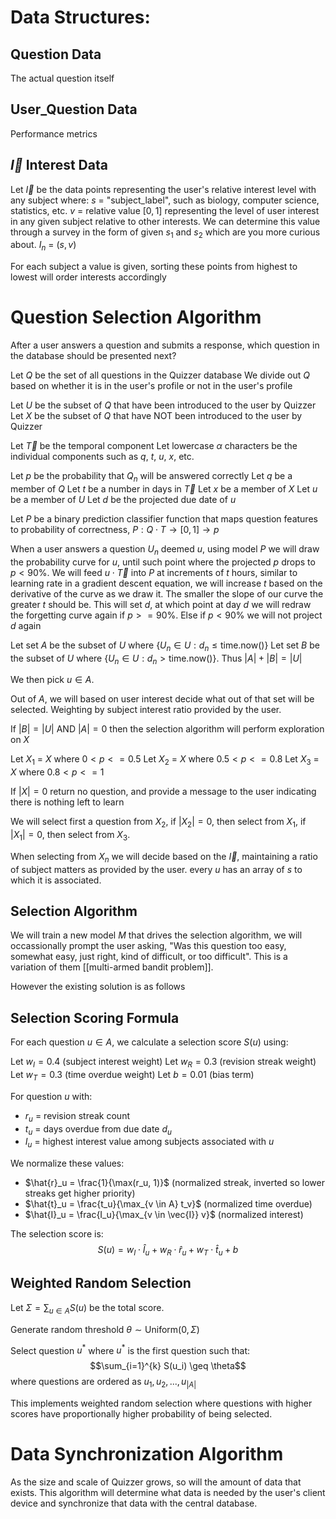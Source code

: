 # Data Structures:
## Question Data
The actual question itself
## User_Question Data
Performance metrics
## $\vec{I}$ Interest Data
Let $\vec{I}$ be the data points representing the user's relative interest level with any subject where:
$s$ = "subject_label", such as biology, computer science, statistics, etc.
$v$ = relative value $[0, 1]$ representing the level of user interest in any given subject relative to other interests. We can determine this value through a survey in the form of given $s_1$ and $s_2$ which are you more curious about.
$I_n$ = $(s, v)$

For each subject a value is given, sorting these points from highest to lowest will order interests accordingly

# Question Selection Algorithm
After a user answers a question and submits a response, which question in the database should be presented next?

Let $Q$ be the set of all questions in the Quizzer database
We divide out $Q$ based on whether it is in the user's profile or not in the user's profile

Let $U$ be the subset of $Q$ that have been introduced to the user by Quizzer
Let $X$ be the subset of $Q$ that have NOT been introduced to the user by Quizzer

Let $\vec{T}$ be the temporal component
Let lowercase $\alpha$ characters be the individual components such as $q$, $t$, $u$, $x$, etc.

Let $p$ be the probability that $Q_n$ will be answered correctly
Let $q$ be a member of $Q$
Let $t$ be a number in days in $\vec{T}$ 
Let $x$ be a member of $X$
Let $u$ be a member of $U$
Let $d$ be the projected due date of $u$

Let $P$ be a binary prediction classifier function that maps question features to probability of correctness, $P: Q \cdot T \rightarrow [0,1] \rightarrow p$

When a user answers a question $U_n$ deemed $u$, using model $P$ we will draw the probability curve for $u$, until such point where the projected $p$ drops to $p < 90\%$. We will feed $u \cdot \vec{T}$ into $P$ at increments of $t$ hours, similar to learning rate in a gradient descent equation, we will increase $t$ based on the derivative of the curve as we draw it. The smaller the slope of our curve the greater $t$ should be. This will set $d$, at which point at day $d$ we will redraw the forgetting curve again if $p >= 90\%$. Else if $p < 90\%$ we will not project $d$ again

Let set $A$ be the subset of $U$ where $\{U_n \in U : d_n \leq \text{time.now()}\}$ 
Let set $B$ be the subset of $U$ where $\{U_n \in U : d_n > \text{time.now()}\}$. 
Thus $|A| + |B| = |U|$ 

We then pick $u \in A$.

Out of $A$, we will based on user interest decide what out of that set will be selected. Weighting by subject interest ratio provided by the user. 

If $|B| = |U|$ AND $|A| = 0$ then the selection algorithm will perform exploration on $X$

Let $X_1$ = $X$ where $0 < p <= 0.5$ 
Let $X_2$ = $X$ where $0.5 < p <= 0.8$
Let $X_3$ = $X$ where $0.8 < p <= 1$

If $|X| = 0$ return no question, and provide a message to the user indicating there is nothing left to learn

We will select first a question from $X_2$, 
if $|X_2| = 0$, then select from $X_1$, 
if $|X_1| = 0$, then select from $X_3$.

When selecting from $X_n$ we will decide based on the $\vec{I}$, maintaining a ratio of subject matters as provided by the user. every $u$ has an array of $s$ to which it is associated.
## Selection Algorithm
We will train a new model $M$ that drives the selection algorithm, we will occassionally prompt the user asking, "Was this question too easy, somewhat easy, just right, kind of difficult, or too difficult". This is a variation of them [[multi-armed bandit problem]].



However the existing solution is as follows
## Selection Scoring Formula

For each question $u \in A$, we calculate a selection score $S(u)$ using:

Let $w_I = 0.4$ (subject interest weight)
Let $w_R = 0.3$ (revision streak weight)  
Let $w_T = 0.3$ (time overdue weight)
Let $b = 0.01$ (bias term)

For question $u$ with:
- $r_u$ = revision streak count
- $t_u$ = days overdue from due date $d_u$
- $I_u$ = highest interest value among subjects associated with $u$

We normalize these values:
- $\hat{r}_u = \frac{1}{\max(r_u, 1)}$ (normalized streak, inverted so lower streaks get higher priority)
- $\hat{t}_u = \frac{t_u}{\max_{v \in A} t_v}$ (normalized time overdue)
- $\hat{I}_u = \frac{I_u}{\max_{v \in \vec{I}} v}$ (normalized interest)

The selection score is:
$$S(u) = w_I \cdot \hat{I}_u + w_R \cdot \hat{r}_u + w_T \cdot \hat{t}_u + b$$

## Weighted Random Selection

Let $\Sigma = \sum_{u \in A} S(u)$ be the total score.

Generate random threshold $\theta \sim \text{Uniform}(0, \Sigma)$

Select question $u^*$ where $u^*$ is the first question such that:
$$\sum_{i=1}^{k} S(u_i) \geq \theta$$
where questions are ordered as $u_1, u_2, ..., u_{|A|}$

This implements weighted random selection where questions with higher scores have proportionally higher probability of being selected.
# Data Synchronization Algorithm
As the size and scale of Quizzer grows, so will the amount of data that exists. This algorithm will determine what data is needed by the user's client device and synchronize that data with the central database.
